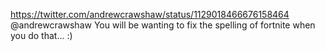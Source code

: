 https://twitter.com/andrewcrawshaw/status/1129018466676158464 @andrewcrawshaw You will be wanting to fix the spelling of fortnite when you do that... :)
